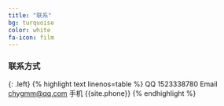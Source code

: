 ```yaml
---
title: "联系"
bg: turquoise
color: white
fa-icon: film
---
```




### 联系方式
{: .left}
{% highlight text linenos=table %}
QQ 1523338780
Email chygmm@qq.com
手机 {{site.phone}}
{% endhighlight %}